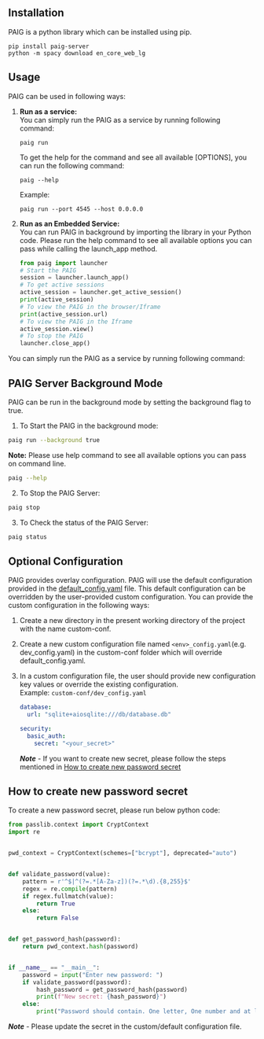 ## Installation <a name="Installation"></a>
PAIG is a python library which can be installed using pip.

```shell
pip install paig-server
python -m spacy download en_core_web_lg
```

## Usage <a name="usage"></a>
PAIG  can be used in following ways:


1. **Run as a service:**<br/>
    You can simply run the PAIG as a service by running following command:
    ```shell
    paig run
    ```
       
      To get the help for the command and see all available [OPTIONS], you can run the following command:
    
    ```shell
    paig --help
    ```
    
      Example:
    
    ```shell
    paig run --port 4545 --host 0.0.0.0
    ```

2. **Run as an Embedded Service:**<br/>
  You can run PAIG in background by importing the library in your Python code. 
  Please run the help command to see all available options you can pass while calling the launch_app method.

    ```python
    from paig import launcher
    # Start the PAIG
    session = launcher.launch_app()
    # To get active sessions
    active_session = launcher.get_active_session()
    print(active_session)
    # To view the PAIG in the browser/Iframe
    print(active_session.url)
    # To view the PAIG in the Iframe
    active_session.view()
    # To stop the PAIG
    launcher.close_app()
    ```
  You can simply run the PAIG as a service by running following command:

## PAIG Server Background Mode <a name="backgroundmode"></a>
PAIG can be run in the background mode by setting the background flag to true.

1. To Start the PAIG in the background mode:
```bash
paig run --background true
```
**Note:** Please use help command to see all available options you can pass on command line.
```bash
paig --help
```
2. To Stop the PAIG Server:
```bash
paig stop
```
3. To Check the status of the PAIG Server:
```bash
paig status
```

## Optional Configuration <a name="configuration"></a>
PAIG provides overlay configuration. PAIG will use the default configuration provided in the [default_config.yaml](https://github.com/privacera/paig/blob/main/paig-server/backend/paig/conf/default_config.yaml) file.
This default configuration can be overridden by the user-provided custom configuration. You can provide the custom configuration in the following ways:<br/>

1. Create a new directory in the present working directory of the project with the name custom-conf.
2. Create a new custom configuration file named `<env>_config.yaml`(e.g. dev_config.yaml) in the custom-conf folder which will override default_config.yaml.
3. In a custom configuration file, the user should provide new configuration key values or override the existing configuration.
<br>Example: `custom-conf/dev_config.yaml`
    
    ```yaml
    database:
      url: "sqlite+aiosqlite:///db/database.db"
    
    security:
      basic_auth:
        secret: "<your_secret>"
    ```
   ***Note*** - If you want to create new secret, please follow the steps mentioned in [How to create new password secret](#newpassword)
   
## How to create new password secret<a name="newpassword"></a>
To create a new password secret, please run below python code:
```python
from passlib.context import CryptContext
import re


pwd_context = CryptContext(schemes=["bcrypt"], deprecated="auto")


def validate_password(value):
    pattern = r'^$|^(?=.*[A-Za-z])(?=.*\d).{8,255}$'
    regex = re.compile(pattern)
    if regex.fullmatch(value):
        return True
    else:
        return False


def get_password_hash(password):
    return pwd_context.hash(password)


if __name__ == "__main__":
    password = input("Enter new password: ")
    if validate_password(password):
        hash_password = get_password_hash(password)
        print(f"New secret: {hash_password}")
    else:
        print("Password should contain. One letter, One number and at least 8 characters long.")
```
***Note*** - Please update the secret in the custom/default configuration file.